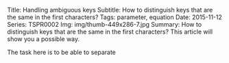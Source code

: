 Title: Handling ambiguous keys
Subtitle: How to distinguish keys that are the same in the first characters?
Tags: parameter, equation
Date: 2015-11-12
Series: TSPR0002
Img: img/thumb-449x286-7.jpg
Summary: How to distinguish keys that are the same in the first characters? This article will show you a possible way.

The task here is to be able to separate
